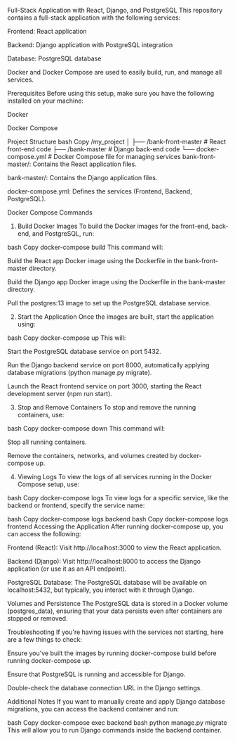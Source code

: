 Full-Stack Application with React, Django, and PostgreSQL
This repository contains a full-stack application with the following services:

Frontend: React application

Backend: Django application with PostgreSQL integration

Database: PostgreSQL database

Docker and Docker Compose are used to easily build, run, and manage all services.

Prerequisites
Before using this setup, make sure you have the following installed on your machine:

Docker

Docker Compose

Project Structure
bash
Copy
/my_project
│
├── /bank-front-master  # React front-end code
├── /bank-master        # Django back-end code
└── docker-compose.yml  # Docker Compose file for managing services
bank-front-master/: Contains the React application files.

bank-master/: Contains the Django application files.

docker-compose.yml: Defines the services (Frontend, Backend, PostgreSQL).

Docker Compose Commands
1. Build Docker Images
   To build the Docker images for the front-end, back-end, and PostgreSQL, run:

bash
Copy
docker-compose build
This command will:

Build the React app Docker image using the Dockerfile in the bank-front-master directory.

Build the Django app Docker image using the Dockerfile in the bank-master directory.

Pull the postgres:13 image to set up the PostgreSQL database service.

2. Start the Application
   Once the images are built, start the application using:

bash
Copy
docker-compose up
This will:

Start the PostgreSQL database service on port 5432.

Run the Django backend service on port 8000, automatically applying database migrations (python manage.py migrate).

Launch the React frontend service on port 3000, starting the React development server (npm run start).

3. Stop and Remove Containers
   To stop and remove the running containers, use:

bash
Copy
docker-compose down
This command will:

Stop all running containers.

Remove the containers, networks, and volumes created by docker-compose up.

4. Viewing Logs
   To view the logs of all services running in the Docker Compose setup, use:

bash
Copy
docker-compose logs
To view logs for a specific service, like the backend or frontend, specify the service name:

bash
Copy
docker-compose logs backend
bash
Copy
docker-compose logs frontend
Accessing the Application
After running docker-compose up, you can access the following:

Frontend (React): Visit http://localhost:3000 to view the React application.

Backend (Django): Visit http://localhost:8000 to access the Django application (or use it as an API endpoint).

PostgreSQL Database: The PostgreSQL database will be available on localhost:5432, but typically, you interact with it through Django.

Volumes and Persistence
The PostgreSQL data is stored in a Docker volume (postgres_data), ensuring that your data persists even after containers are stopped or removed.

Troubleshooting
If you're having issues with the services not starting, here are a few things to check:

Ensure you've built the images by running docker-compose build before running docker-compose up.

Ensure that PostgreSQL is running and accessible for Django.

Double-check the database connection URL in the Django settings.

Additional Notes
If you want to manually create and apply Django database migrations, you can access the backend container and run:

bash
Copy
docker-compose exec backend bash
python manage.py migrate
This will allow you to run Django commands inside the backend container.